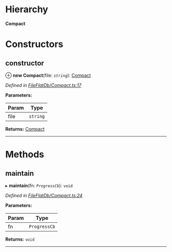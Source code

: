 

# Hierarchy

**Compact**

# Constructors

<a id="constructor"></a>

##  constructor

⊕ **new Compact**(file: *`string`*): [Compact](_fileflatdb_compact_.compact.md)

*Defined in [FileFlatDb/Compact.ts:17](https://github.com/polkadot-js/common/blob/0cb6e6c/packages/db/src/FileFlatDb/Compact.ts#L17)*

**Parameters:**

| Param | Type |
| ------ | ------ |
| file | `string` |

**Returns:** [Compact](_fileflatdb_compact_.compact.md)

___

# Methods

<a id="maintain"></a>

##  maintain

▸ **maintain**(fn: *`ProgressCb`*): `void`

*Defined in [FileFlatDb/Compact.ts:24](https://github.com/polkadot-js/common/blob/0cb6e6c/packages/db/src/FileFlatDb/Compact.ts#L24)*

**Parameters:**

| Param | Type |
| ------ | ------ |
| fn | `ProgressCb` |

**Returns:** `void`

___

